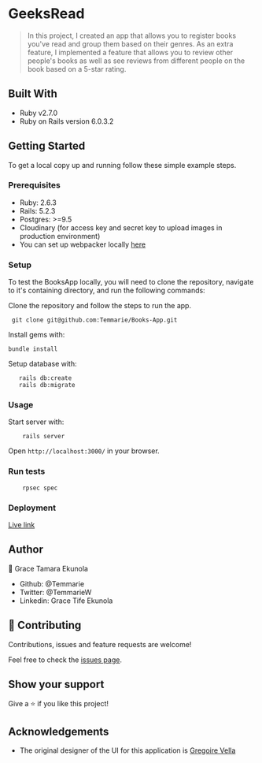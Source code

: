 # GeeksRead

> In this project, I created an app that allows you to register books you've read and group them based on their genres. As an extra feature, I implemented a feature that allows you to review other people's books as well as see reviews from different people on the book based on a 5-star rating. 

## Built With

- Ruby v2.7.0
- Ruby on Rails version 6.0.3.2

## Getting Started

To get a local copy up and running follow these simple example steps.

### Prerequisites

- Ruby: 2.6.3
- Rails: 5.2.3
- Postgres: >=9.5
- Cloudinary (for access key and secret key to upload images in production environment)
- You can set up webpacker locally [here](https://github.com/rails/webpacker#installation)

### Setup

To test the BooksApp locally, you will need to clone the repository, navigate to it's containing directory, and run the following commands:



Clone the repository and follow the steps to run the app.
```
 git clone git@github.com:Temmarie/Books-App.git

```



Install gems with:

```
bundle install
```

Setup database with:

```
   rails db:create
   rails db:migrate
```



### Usage

Start server with:

```
    rails server
```

Open `http://localhost:3000/` in your browser.

### Run tests

```
    rpsec spec
```
### Deployment
[Live link](https://bookgroups.herokuapp.com/)

## Author

👤 Grace Tamara Ekunola

- Github: @Temmarie
- Twitter: @TemmarieW
- Linkedin: Grace Tife Ekunola

## 🤝 Contributing

Contributions, issues and feature requests are welcome!

Feel free to check the [issues page](issues/).

## Show your support

Give a ⭐️ if you like this project!


## Acknowledgements
- The original designer of the UI for this application is [Gregoire Vella](https://www.behance.net/gregoirevella)
